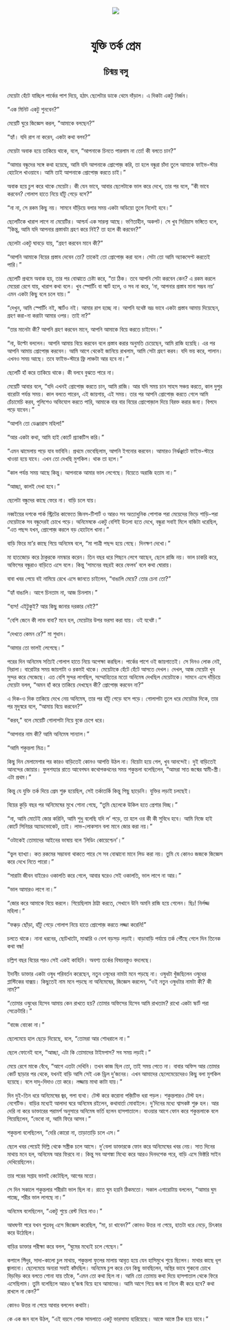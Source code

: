 <div align=center> <img src="../../metadata/images/rabibasariya/যুক্তি-তর্ক-প্রেম-চিন্ময়-বসু.jpg" align="center"></div><br><h1 align=center>যুক্তি তর্ক প্রেম</h1>
<h2 align=center>চিন্ময় বসু</h2><br>মেয়েটা হেঁটে যাচ্ছিল পার্কের পাশ দিয়ে, হঠাৎ ছেলেটার ডাকে থেমে দাঁড়াল। এ দিকটা একটু নির্জন।

“এক মিনিট একটু শুনবেন?”

মেয়েটি ঘুরে জিজ্ঞেস করল, “আমাকে বলছেন?”

“হ্যাঁ। যদি রাগ না করেন, একটা কথা বলব?”

মেয়েটা অবাক হয়ে তাকিয়ে থাকে, বলে, “আপনাকে চিনতে পারলাম না তো! কী বলতে চান?”

“আমার বন্ধুদের সঙ্গে কথা হয়েছে, আমি যদি আপনাকে প্রোপোজ় করি, তা হলে বন্ধুরা চাঁদা তুলে আমাকে ফাইভ-স্টার হোটেলে খাওয়াবে। আমি তাই আপনাকে প্রোপোজ় করতে চাই।”

অবাক হয়ে চুপ করে থাকে মেয়েটা। কী যেন ভাবে, আবার ছেলেটাকে ভাল করে দেখে, তার পর বলে, “কী ভাবে করবেন? গোলাপ হাতে নিয়ে হাঁটু গেড়ে বসে?”

“না না, সে রকম কিছু নয়। সামনে দাঁড়িয়ে বলার সময় একটা অডিয়ো তুলে নিলেই হবে।”

ছেলেটিকে খারাপ লাগে না মেয়েটির। আশ্চর্য এক সারল্য আছে। ভণিতাহীন, অকপট। সে খুব সিরিয়াস ভঙ্গিতে বলে, “কিন্তু, আমি যদি আপনার প্রস্তাবটা গ্রহণ করে নিই? তা হলে কী করবেন?”

ছেলেটা একটু ঘাবড়ে যায়, “গ্রহণ করবেন মানে কী?”

“আপনি আমাকে বিয়ের প্রস্তাব দেবেন তো? তাকেই তো প্রোপোজ় করা বলে। সেটা তো আমি অ্যাকসেপ্ট করতেই পারি।”

ছেলেটি প্রথমে অবাক হয়, তার পর বোঝাতে চেষ্টা করে, “তা ঠিক। তবে আপনি সেটা করবেন কেন? এ রকম করলে মেয়েরা রেগে যায়, খারাপ কথা বলে। খুব স্পোর্টিং বা স্মার্ট হলে, ও সব না করে, ‘না, আপনার প্রস্তাব মানা সম্ভব নয়’ এমন একটা কিছু বলে চলে যায়।”

“দেখুন, আমি স্পোর্টিং নই, স্মার্টও নই। আমার রাগ হচ্ছে না। আপনি যথেষ্ট ভদ্র ভাবে একটা প্রস্তাব আমায় দিয়েছেন, গ্রহণ করা-না করাটা আমার ওপর। তাই না?”

“তার মানেটা কী? আপনি গ্রহণ করবেন মানে, আপনি আমাকে বিয়ে করতে চাইবেন।”

“না, উল্টো বললেন। আপনি আমায় বিয়ে করবেন বলে প্রস্তাব করার অনুমতি চেয়েছেন, আমি রাজি হয়েছি। এর পর আপনি আমায় প্রোপোজ় করবেন। আমি আগে থেকেই জানিয়ে রাখলাম, আমি সেটা গ্রহণ করব। যদি ভয় করে, পালান। এখনও সময় আছে। তবে ফাইভ-স্টারে ফ্রি লাঞ্চটা আর হবে না।”

ছেলেটি হাঁ করে তাকিয়ে থাকে। কী বলবে বুঝতে পারে না।

মেয়েটি আবার বলে, “যদি এখনই প্রোপোজ় করতে চান, আমি রাজি। আর যদি সময় চান সাহস সঞ্চয় করতে, কাল দুপুর বারোটা পর্যন্ত সময়। কাল বলতে পারেন, এই জায়গায়, এই সময়। তার পর আপনি প্রোপোজ় করতে গেলে আমি চেঁচামেচি করব, পুলিশেও অভিযোগ করতে পারি, আমাকে বার বার বিয়ের প্রোপোজ়াল দিয়ে বিরক্ত করার জন্য। বিপদে পড়ে যাবেন।”

“আপনি তো ডেঞ্জারাস মহিলা!”

“আর একটা কথা, আমি হাই কোর্টে প্র্যাকটিস করি।”

“এমন ঝামেলায় পড়ে যাব ভাবিনি। প্রথমে ভেবেছিলাম, আপনি ইগনোর করবেন। আমারও নির্ঝঞ্ঝাটে ফাইভ-স্টারে খাওয়া হয়ে যাবে। এখন তো দেখছি মুশকিল। থাক তা হলে।”

“কাল পর্যন্ত সময় আছে কিন্তু। আপনাকে আমার ভাল লেগেছে। বিয়েতে অরাজি হতাম না।”

“আচ্ছা, কালই দেখা হবে।”

ছেলেটা বন্ধুদের কাছে ফেরে না। বাড়ি চলে যায়।

নব্বইয়ের দশকে পার্ক স্ট্রিটের কাফেতে জিনস-টিশার্ট ও আরও সব অত্যাধুনিক পোশাক পরা মেয়েদের ভিড়ে শাড়ি-পরা মেয়েটাকে সব বন্ধুদেরই চোখে পড়ে। অনিমেষকে একটু বেশিই উতলা হতে দেখে, বন্ধুরা সবাই মিলে বাজিটা ধরেছিল, “এত পছন্দ যখন, প্রোপোজ় করলে বড় হোটেলে খানা।”

বাড়ি ফিরে মা’র কাছে গিয়ে অনিমেষ বলে, “মা পাত্রী পছন্দ হয়ে গেছে। দিনক্ষণ দেখো।”

মা হাতজোড় করে ঠাকুরকে নমস্কার করেন। তিন বছর ধরে পিছনে লেগে আছেন, ছেলে রাজি নয়। ভাল চাকরি করে, অফিসের বন্ধুরাও বাড়িতে এসে বলে। কিন্তু ‘সামনের বছরই করে ফেলব’ বলে কথা ঘোরায়।

বাবা খবর পেয়ে বই নামিয়ে রেখে এসে জানতে চাইলেন, “বাঙালি মেয়ে? তোর চেনা তো?”

“হ্যাঁ বাঙালি। আগে চিনতাম না, আজ চিনলাম।”

“ব্যস! এইটুকুই? আর কিছু জানার দরকার নেই?”

“বেশি জেনে কী লাভ বাবা? মনে হল, মেয়েটার উপর ভরসা করা যায়। ওই যথেষ্ট।”

“দেখতে কেমন রে?” মা শুধান।

“আমার তো ভালই লেগেছে।”

পরের দিন অনিমেষ সত্যিই গোলাপ হাতে নিয়ে অপেক্ষা করছিল। পার্কের পাশে ওই জায়গাতেই। সে দিনও লোক নেই, নিরালা। বারোটার সময় জায়গাটা ও রকমই থাকে। মেয়েটাকে হেঁটে হেঁটে আসতে দেখল। দেখল, আজ মেয়েটা খুব সুন্দর করে সেজেছে। এত বেশি সুন্দর লাগছিল, সম্মোহিতের মতো অনিমেষ দেখছিল মেয়েটাকে। সামনে এসে দাঁড়িয়ে মেয়েটা বলল, “অমন হাঁ করে তাকিয়ে দেখছেন কী? প্রোপোজ় করবেন না?”

এ দিক-ও দিক তাকিয়ে দেখে নেয় অনিমেষ, তার পর হাঁটু গেড়ে বসে পড়ে। গোলাপটা তুলে ধরে মেয়েটার দিকে, তার পর মৃদুস্বরে বলে, “আমায় বিয়ে করবেন?”

“করব,” বলে মেয়েটি গোলাপটা নিয়ে বুকে চেপে ধরে।

“আপনার নাম কী? আমি অনিমেষ সান্যাল।”

“আমি শকুন্তলা মিত্র।”

কিছু দিন মেলামেশার পর কারও বাড়িতেই কোনও আপত্তি উঠল না। বিয়েটা হয়ে গেল, খুব আনন্দেই। দুই বাড়িতেই আনন্দের জোয়ার। ফুলশয্যার রাতে আবেগঘন কথোপকথনের সময় শকুন্তলা বলেছিলেন, “আমরা সাত জন্মের স্বামী-স্ত্রী। এটা প্রথম।”

কিন্তু যে যুক্তি তর্ক দিয়ে প্রেম শুরু হয়েছিল, সেই তর্কাতর্কি কিন্তু পিছু ছাড়েনি। যুক্তির লড়াই চলছেই।

বিয়ের কুড়ি বছর পর অনিমেষের মুখে শোনা গেছে, “তুমি ছেলেকে উকিল হতে প্রেশার দিচ্ছ।”

“না, আমি মোটেই জোর করিনি, আমি শুধু বলেছি যদি ল’ পড়ে, তা হলে ওর কী কী সুবিধে হবে। আমি নিজে হাই কোর্টে সিনিয়র অ্যাডভোকেট, তাই। লাভ-লোকসান বলা মানে জোর করা নয়।”

“ওটাকেই তোমাদের আইনের ভাষায় বলে ‘লিডিং কোয়েশ্চেন’।”

“ভুল ব্যাখ্যা। কত রকমের সম্ভাবনা থাকতে পারে সে সব বোঝানো মানে লিড করা নয়। তুমি যে কোনও জজকে জিজ্ঞেস করে দেখে নিতে পারো।”

“সারাটা জীবন বাইরেও ওকালতি করে গেলে, আবার ঘরেও সেই ওকালতি, ভাল লাগে না আর।”

“ভাল আমারও লাগে না।”

“জোর করে আমাকে বিয়ে করলে। গিয়েছিলাম ঠাট্টা করতে, সেখানে উনি অমনি রাজি হয়ে গেলেন। ছিঃ! নির্লজ্জ মহিলা।”

“ফক্কড় ছোঁড়া, হাঁটু গেড়ে গোলাপ নিয়ে হাতে প্রোপোজ় করতে লজ্জা করেনি!”

চলতে থাকে। নানা ধরনের, ছোটখাটো, মাঝারি ও বেশ বড়সড় লড়াই। বাড়াবাড়ি পর্যায়ে তর্ক পৌঁছে গেলে দিন তিনেক কথা বন্ধ!

চল্লিশ বছর বিয়ের পরও সেই একই কাহিনি। অবশ্য তর্কের বিষয়বস্তুও বদলেছে।

ইদানীং ডাক্তার একটা ওষুধ পরিবর্তন করেছেন, নতুন ওষুধের নামটা মনে পড়ছে না। ওষুধটা খুঁজছিলেন ওষুধের প্লাস্টিকের বাক্সয়। কিছুতেই নাম মনে পড়ছে না অনিমেষের, জিজ্ঞেস করলেন, “ওই নতুন ওষুধটার নামটা কী? কী নাম?”

“তোমার ওষুধের হিসেব আমায় কেন রাখতে হয়? তোমার অফিসের হিসেব আমি রাখতাম? রাখো একটা স্কার্ট পরা সেক্রেটারি।”

“বাজে বোকো না।”

ছেলেমেয়ে হাল ছেড়ে দিয়েছে, বলে, “তোমরা আর শোধরালে না।”

ছেলে ফোনেই বলে, “আচ্ছা, এটা কি তোমাদের টাইমপাস? সব সময় লড়াই।”

মেয়ে রেগে মাকে বেঁধে, “আগে এতটা দেখিনি। তখন কাজ ছিল তো, তাই সময় পেতে না। বাবার অফিস আর তোমার কোর্ট ছাড়ার পর থেকে, যখনই  বাড়ি আসি সেই এক ড্রিল দু’জনের। এখন আমাদের ছেলেমেয়েদেরও কিছু বলা মুশকিল হয়েছে। বলে দাদু-দিদাও তো করে। লজ্জায় মাথা কাটা যায়।”

দিন দুই-তিন ধরে অনিমেষের জ্বর, গলা ব্যথা। টেস্ট করে করোনা পজ়িটিভ ধরা পড়ল। শকুন্তলারও টেস্ট হল। নেগেটিভ। বাড়ির মধ্যেই আলাদা ঘরে অনিমেষ রইলেন, কথাবার্তা মোবাইলে। দু’দিনের মধ্যে শ্বাসকষ্ট শুরু হল। আর দেরি না করে ডাক্তারের পরামর্শ অনুসারে অনিমেষ ভর্তি হলেন হাসপাতালে। যাওয়ার আগে ফোন করে শকুন্তলাকে বলে গিয়েছিলেন, “ভেবো না, আমি ফিরে আসব।”

শকুন্তলা বলেছিলেন, “দেরি কোরো না, তাড়াতাড়ি চলে এস।”

ছেলে খবর পেয়েই দিল্লি থেকে সস্ত্রীক চলে আসে। দু’বেলা ডাক্তারকে ফোন করে অনিমেষের খবর নেয়। সাত দিনের মাথায় মনে হল, অনিমেষ আর ফিরবে না। কিন্তু সব আশঙ্কা মিথ্যে করে আরও দিনদশেক পরে, বাড়ি এসে ভিক্টরি সাইন দেখিয়েছিলেন।

তার পরের সপ্তাহ ভালই কেটেছিল, আগের মতো।

সে দিন সকালে শকুন্তলার শরীরটা ভাল ছিল না। রাতে ঘুম হয়নি ঠিকমতো। সকাল এগারোটায় বললেন, “আমার ঘুম পাচ্ছে, শরীর ভাল লাগছে না।”

অনিমেষ বলেছিলেন, “একটু শুয়ে রেস্ট নিয়ে নাও।”

আধঘণ্টা পরে যখন পুত্রবধূ এসে জিজ্ঞেস করেছিল, “মা, চা খাবেন?” কোনও উত্তর না পেয়ে, হাতটা ধরে নেড়ে, চিৎকার করে উঠেছিল।

বাড়ির ডাক্তার পরীক্ষা করে বলল, “ঘুমের মধ্যেই চলে গেছেন।”

কপালে সিঁদুর, সাদা-কালো চুল মাথায়, শকুন্তলা ফুলের মালায় আবৃত হয়ে যেন হাসিমুখে শুয়ে ছিলেন। মাথার কাছে ধূপ জ্বালানো। ছেলেমেয়ে অন্যরা সবাই কাঁদছিল। অনিমেষ চুপ করে যেন কিছু ভাবছিলেন, অস্থির ভাবে শুকনো চোখে বিড়বিড় করে বলতে শোনা যায় তাঁকে, “এমন তো কথা ছিল না। আমি তো তোমায় কথা দিয়ে হাসপাতাল থেকে ফিরে এসেছিলাম। তুমি বলেছিলে আরও ছ’জন্ম বিয়ে হবে আমাদের। আমি আগে গিয়ে জন্ম না নিলে কী করে হবে? কথা রাখলে না কেন?”

কোনও উত্তর না পেয়ে আবার বললেন কথাটা।

কে এক জন বলে উঠল, “এই বয়সে শোক সামলাতে একটু ভারসাম্য হারিয়েছে। আস্তে আস্তে ঠিক হয়ে যাবে।”